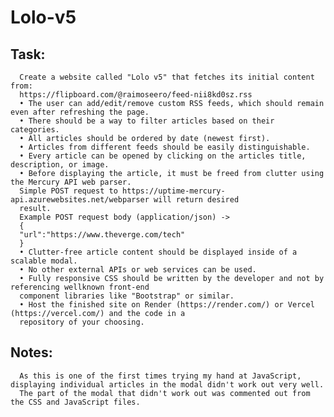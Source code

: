 # Lolo-v5

## Task: 
      Create a website called "Lolo v5" that fetches its initial content from:
      https://flipboard.com/@raimoseero/feed-nii8kd0sz.rss
      • The user can add/edit/remove custom RSS feeds, which should remain even after refreshing the page.
      • There should be a way to filter articles based on their categories.
      • All articles should be ordered by date (newest first).
      • Articles from different feeds should be easily distinguishable.
      • Every article can be opened by clicking on the articles title, description, or image.
      • Before displaying the article, it must be freed from clutter using the Mercury API web parser.
      Simple POST request to https://uptime-mercury-api.azurewebsites.net/webparser will return desired
      result.
      Example POST request body (application/json) ->
      {
      "url":"https://www.theverge.com/tech"
      }
      • Clutter-free article content should be displayed inside of a scalable modal.
      • No other external APIs or web services can be used.
      • Fully responsive CSS should be written by the developer and not by referencing wellknown front-end
      component libraries like "Bootstrap" or similar.
      • Host the finished site on Render (https://render.com/) or Vercel (https://vercel.com/) and the code in a
      repository of your choosing.

## Notes:
      As this is one of the first times trying my hand at JavaScript, displaying individual articles in the modal didn't work out very well. 
      The part of the modal that didn't work out was commented out from the CSS and JavaScript files.
